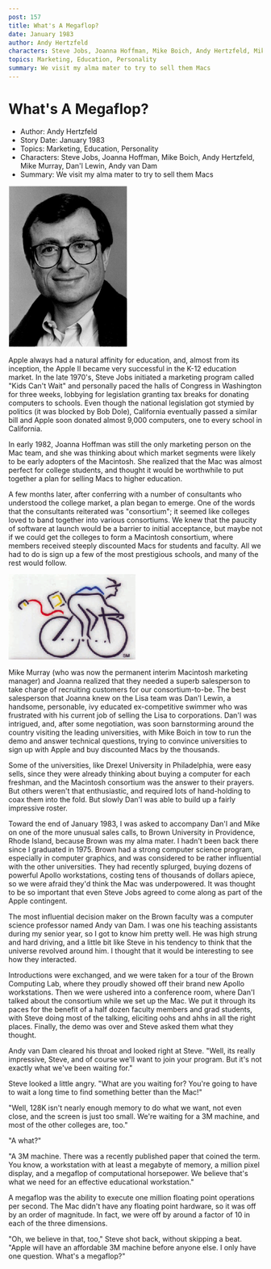```yaml
---
post: 157
title: What's A Megaflop?
date: January 1983
author: Andy Hertzfeld
characters: Steve Jobs, Joanna Hoffman, Mike Boich, Andy Hertzfeld, Mike Murray, Dan'l Lewin, Andy van Dam
topics: Marketing, Education, Personality
summary: We visit my alma mater to try to sell them Macs
---
```


# What's A Megaflop?
* Author: Andy Hertzfeld
* Story Date: January 1983
* Topics: Marketing, Education, Personality
* Characters: Steve Jobs, Joanna Hoffman, Mike Boich, Andy Hertzfeld, Mike Murray, Dan'l Lewin, Andy van Dam
* Summary: We visit my alma mater to try to sell them Macs

![Andy van Dam](images/Macintosh/vandam.gif) 
    
Apple always had a natural affinity for education, and, almost from its inception, the Apple II became very successful in the K-12 education market.  In the late 1970's, Steve Jobs initiated a marketing program called "Kids Can't Wait" and personally paced the halls of Congress in Washington for three weeks, lobbying for legislation granting tax breaks for donating computers to schools.  Even though the national legislation got stymied by politics (it was blocked by Bob Dole), California eventually passed a similar bill and Apple soon donated almost 9,000 computers, one to every school in California.


In early 1982, Joanna Hoffman was still the only marketing person on the Mac team, and she was thinking about which market segments were likely to be early adopters of the Macintosh.  She realized that the Mac was almost perfect for college students,  and thought it would be worthwhile to put together a plan for selling Macs to higher education.

A few months later, after conferring with a number of consultants who understood the college market, a plan began to emerge.  One of the words that the consultants reiterated was "consortium"; it seemed like colleges loved to band together into various consortiums.  We knew that the paucity of software at launch would be a barrier to initial acceptance, but maybe not if we could get the colleges to form a Macintosh consortium, where members received steeply discounted Macs for students and faculty.  All we had to do is sign up a few of the most prestigious schools, and many of the rest would follow.

![](images/Macintosh/bicycle.gif)

 Mike Murray (who was now the permanent interim Macintosh marketing manager) and Joanna realized that they needed a superb salesperson to take charge of recruiting customers for our consortium-to-be.  The best salesperson that Joanna knew on the Lisa team was Dan'l Lewin, a handsome, personable, ivy educated ex-competitive swimmer who was frustrated with his current job of selling the Lisa to corporations. Dan'l was intrigued, and, after some negotiation, was soon barnstorming around the country visiting the leading universities, with Mike Boich in tow to run the demo and answer technical questions, trying to convince universities to sign up with Apple and buy discounted Macs by the thousands.

Some of the universities, like Drexel University in Philadelphia, were easy sells, since they were already thinking about buying a computer for each freshman, and the Macintosh consortium was the answer to their prayers.  But others weren't that enthusiastic, and required lots of hand-holding to coax them into the fold.  But slowly Dan'l was able to build up a fairly impressive roster.

Toward the end of January 1983, I was asked to accompany Dan'l and Mike on one of the more unusual sales calls, to Brown University in Providence, Rhode Island, because Brown was my alma mater.  I hadn't been back there since I graduated in 1975.  Brown had a strong computer science program, especially in computer graphics, and was considered to be rather influential with the other universities.  They had recently splurged, buying dozens of powerful Apollo workstations, costing tens of thousands of dollars apiece, so we were afraid they'd think the Mac was underpowered.  It was thought to be so important that even Steve Jobs agreed to come along as part of the Apple contingent.

The most influential decision maker on the Brown faculty was a computer science professor named Andy van Dam.  I was one his teaching assistants during my senior year, so I got to know him pretty well.  He was high strung and hard driving, and a little bit like Steve in his tendency to think that the universe revolved around him.  I thought that it would be interesting to see how they interacted.

Introductions were exchanged, and we were taken for a tour of the Brown Computing Lab, where they proudly showed off their brand new Apollo workstations.  Then we were ushered into a conference room, where Dan'l talked about the consortium while we set up the Mac.  We put it through its paces for the benefit of a half dozen faculty members and grad students, with Steve doing most of the talking, eliciting oohs and ahhs in all the right places.  Finally, the demo was over and Steve asked them what they thought.

Andy van Dam cleared his throat and looked right at Steve.  "Well, its really impressive, Steve, and of course we'll want to join your program.  But it's not exactly what we've been waiting for."

Steve looked a little angry.  "What are you waiting for?  You're going to have to wait a long time to find something better than the Mac!"

"Well, 128K isn't nearly enough memory to do what we want, not even close, and the screen is just too small.  We're waiting for a 3M machine, and most of the other colleges are, too."

"A what?"

"A 3M machine.  There was a recently published paper that coined the term.  You know, a workstation with at least a megabyte of memory, a million pixel display, and a megaflop of computational horsepower.  We believe that's what we need for an effective educational workstation." 

 A megaflop was the ability to execute one million floating point operations per second.  The Mac didn't have any floating point hardware, so it was off by an order of magnitude.  In fact, we were off by around a factor of 10 in each of the three dimensions.

"Oh, we believe in that, too," Steve shot back, without skipping a beat.  "Apple will have an affordable 3M machine before anyone else.  I only have one question.  What's a megaflop?"